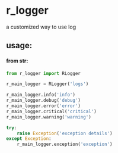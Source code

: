 # r_logger

a customized way to use log

## usage:

#### from str:

```python
from r_logger import RLogger

r_main_logger = RLogger('logs')

r_main_logger.info('info')
r_main_logger.debug('debug')
r_main_logger.error('error')
r_main_logger.critical('critical')
r_main_logger.warning('warning')

try:
    raise Exception('exception details')
except Exception:
    r_main_logger.exception('exception')

```